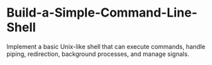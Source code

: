 # Build-a-Simple-Command-Line-Shell
Implement a basic Unix-like shell that can execute commands, handle piping, redirection, background processes, and manage signals.
